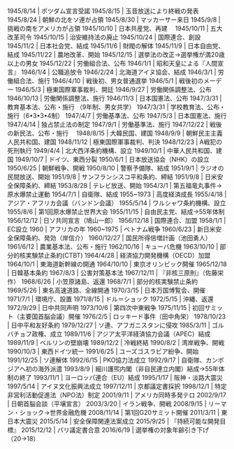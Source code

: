 1945/8/14 | ポツダム宣言受諾 
1945/8/15 | 玉音放送により終戦の発表 
1945/8/24 | 朝鮮の北をソ連が占領 
1945/8/30 | マッカーサー来日 
1945/9/8 | 挑戦の南をアメリカが占領 
1945/10/10 | 日本共産党、再建　 
1945/10/11 | 五大改革司令 
1945/10/15 | 治安維持法の廃止 
1945/10/24 | 国際連合、創設 
1945/11/2 | 日本社会党、結成 
1945/11/6 | 財閥の解体 
1945/11/9 | 日本自由党、結成 
1945/11/22 | 農地改革、開始 
1945/12/15 | 選挙法の改正→選挙権が満20歳以上の男女 
1945/12/22 | 労働組合法、公布 
1946/1/1 | 昭和天皇による『人間宣言』 
1946/1/4 | 公職追放令 
1946/2/24 | 北海道アイヌ協会、結成 
1946/3/1 | 労働組合法、施行 
1946/4/10 | 戦後初、男女普通選挙 
1946/5/1 | 戦後初のメーデー 
1946/5/3 | 極東国際軍事裁判、開廷 
1946/9/27 | 労働関係調整法、公布 
1946/10/13 | 労働関係調整法、施行 
1946/11/3 | 日本国憲法、公布 
1947/3/31 | 教育基本法、公布・施行 （9年制、男女共学） 
1947/3/31 | 学校教育法、公布・施行（6•3•3•4制） 
1947/4/7 | 労働基準法、公布 
1947/5/3 | 日本国憲法、施行 
1947/4/14 | 独占禁止法の制定 
1947/9/1 | 労働基準法、施行 
1947/12/22 | 戦後の新民法、公布・施行　 
1948/8/15 | 大韓民国、建国 
1948/9/9 | 朝鮮民主主義人民共和国、建国 
1948/11/12 | 極東国際軍事裁判、判決 
1948/12/23 | A戦犯の死刑執行 
1949/4/4 | 北大西洋条約機構、設立 
1949/10/1 | 中華人民共和国、建国 
1949/10/7 | ドイツ、東西分裂 
1950/6/1 | 日本放送協会（NHK）の設立 
1950/6/25 | 朝鮮戦争、開戦 
1950/8/10 | 警察予備隊、結成 
1951/9/1 | ラジオの民間放送、開始 
1951/9/8 | サンフランシスコ平和条約、締結 
1951/9/8 | 日米安全保障条約、締結 
1953/8/28 | テレビ放送、開始 
1954/3/1 | 第五福竜丸事件→原水爆禁止運動 
1954/7/1 | 自衛隊、結成 
1955~1973 | 高度経済成長 
1955/4/18 | アジア・アフリカ会議（バンドン会議） 
1955/5/14 | ワルシャワ条約機構、設立 
1955/8/6 | 第1回原水爆禁止世界大会 
1955/11/15 | 自由民主党、結成→55年体制 
1956/12/12 | 日ソ共同宣言（鳩山一郎） 
1956/12/18 | 国際連合、加盟 
1958/1/1 | EC設立 
1960 | アフリカの年 
1960~1975 | ベトナム戦争 
1960/6/23 | 新日米安全保障条約、発効（岸信介） 
1960/12/27 | 国民所得倍増計画（池田勇人） 
1961/6/12 | 農業基本法、公布・施行 
1962/10/16 | キューバ危機 
1963/10/10 | 部分的核実験禁止条約(CTBT) 
1964/4/28 | 経済協力開発機構（OECD）加盟 
1964/10/1 | 東海道新幹線の開通 
1964/10/10 | 東京オリンピック開催 
1965/12/18 | 日韓基本条約 
1967/8/3 | 公害対策基本法 
1967/12/11 | 『非核三原則』（佐藤栄作） 
1968/6/26 | 小笠原諸島、返還 
1968/7/1 | 部分的核実験禁止条約 
1969/5/26 | 東名高速道路、全線開通 
1970/3/15 | 日本万国博覧会、開催 
1971/7/1 | 環境庁、設置 
1971/8/15 | ドル＝ショック 
1972/5/15 | 沖縄、返還 
1972/9/29 | 日中共同声明 
1973/10/6 | 第四次中東戦争 
1975/11/15 | 初回サミット（主要国首脳会議）開催 
1976/2/5 | ロッキード事件（田中角栄） 
1978/10/23 | 日中平和友好条約 
1979/12/27 | ソ連、アフガニスタンに侵攻 
1985/3/11 | ゴルバチョフ政権、成立 
1989/11/6 | アジア太平洋経済協力会議（APEC）結成 
1989/11/9 | ベルリンの壁崩壊 
1989/12/2 | 冷戦終結 
1990/8/2 | 湾岸戦争、開戦 
1990/10/3 | 東西ドイツ統一 
1991/6/25 | ユーズゴスラビア紛争、開始 
1991/12/25 | ソ連解体 
1992/6/15 | PKO協力法成立 
1992/9/17 | 自衛隊、カンボジアへ初の海外派遣 
1993/8/9 | 細川護煕内閣（非自民連立内閣）結成→55年体制の終了 
1993/11/1 | ヨーロッパ連合（EU）結成 
1995/1/17 | 阪神・淡路大震災 
1997/5/14 | アイヌ文化振興法成立 
1997/12/11 | 京都議定書採択 
1998/12/1 | 特定非営利活動促進法（NPO法）制定 
2001/9/11 | アメリカ同時多発テロ 
2002/9/17 | 日朝首脳会談（平壌宣言） 
2003/3/20 | イラン戦争、開戦 
2008/9/15 | リーマン・ショック→世界金融危機 
2008/11/14 | 第1回G20サミット開催 
2011/3/11 | 東日本大震災 
2015/5/14 | 安全保障関連法案成立 
2015/9/25 | 『持続可能な開発目標』 
2015/12/12 | パリ議定書合意 
2016/6/19 | 選挙権の対象年齢引き下げ（20→18） 
